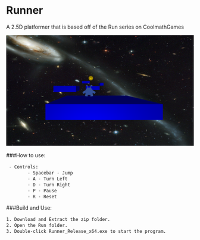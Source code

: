 # Runner
A 2.5D platformer that is based off of the Run series on CoolmathGames

![Runner Banner](https://github.com/jswilkinSMU/Runner/blob/main/RunnerHeroImage.png)

###How to use:

  	 - Controls:
		    - Spacebar - Jump
		    - A - Turn Left
		    - D - Turn Right
		    - P - Pause
		    - R - Reset

###Build and Use:

	1. Download and Extract the zip folder.
	2. Open the Run folder.
	3. Double-click Runner_Release_x64.exe to start the program.
